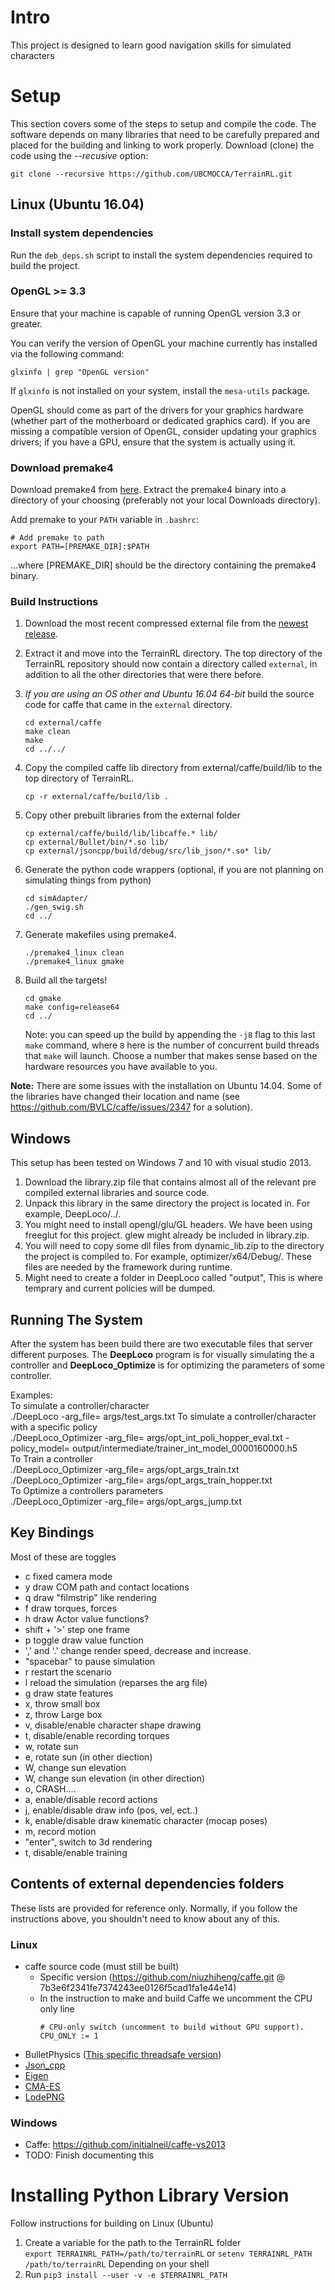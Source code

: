 # Intro

This project is designed to learn good navigation skills for simulated characters


# Setup

This section covers some of the steps to setup and compile the code. The software depends on many libraries that need to be carefully prepared and placed for the building and linking to work properly. Download (clone) the code using the *--recusive* option:
```
git clone --recursive https://github.com/UBCMOCCA/TerrainRL.git
```

## Linux (Ubuntu 16.04)

### Install system dependencies

Run the `deb_deps.sh` script to install the system dependencies required to build the project.


### OpenGL >= 3.3

Ensure that your machine is capable of running OpenGL version 3.3 or greater.

You can verify the version of OpenGL your machine currently has installed via the following command:
```
glxinfo | grep "OpenGL version"
```

If `glxinfo` is not installed on your system, install the `mesa-utils` package.

OpenGL should come as part of the drivers for your graphics hardware (whether part of the motherboard or dedicated graphics card). If you are missing a compatible version of OpenGL, consider updating your graphics drivers; if you have a GPU, ensure that the system is actually using it.


### Download premake4
Download premake4 from [here](https://sourceforge.net/projects/premake/files/Premake/4.4/premake-4.4-beta5-linux.tar.gz/download). Extract the premake4 binary into a directory of your choosing (preferably not your local Downloads directory).

Add premake to your `PATH` variable in `.bashrc`:
```
# Add premake to path
export PATH=[PREMAKE_DIR]:$PATH
```
...where [PREMAKE_DIR] should be the directory containing the premake4 binary.


### Build Instructions

1. Download the most recent compressed external file from the [newest release](https://github.com/xbpeng/TerrainRL/releases). 
1. Extract it and move into the TerrainRL directory. The top directory of the TerrainRL repository should now contain a directory called `external`, in addition to all the other directories that were there before.
1. *If you are using an OS other and Ubuntu 16.04 64-bit* build the source code for caffe that came in the `external` directory.
	```
	cd external/caffe
	make clean
	make
	cd ../../
	```
1. Copy the compiled caffe lib directory from external/caffe/build/lib to the top directory of TerrainRL.
	```
	cp -r external/caffe/build/lib .
	```
1. Copy other prebuilt libraries from the external folder

	```
	cp external/caffe/build/lib/libcaffe.* lib/
	cp external/Bullet/bin/*.so lib/
	cp external/jsoncpp/build/debug/src/lib_json/*.so* lib/
	```
1. Generate the python code wrappers (optional, if you are not planning on simulating things from python)
	```
	cd simAdapter/
	./gen_swig.sh
	cd ../
	```
1. Generate makefiles using premake4.
	```
	./premake4_linux clean
	./premake4_linux gmake
	```
1. Build all the targets!
	```
	cd gmake
	make config=release64
	cd ../
	```
	Note: you can speed up the build by appending the `-j8` flag to this last `make` command, where `8` here is the number of concurrent build threads that `make` will launch. Choose a number that makes sense based on the hardware resources you have available to you.

 
**Note:** There are some issues with the installation on Ubuntu 14.04. Some of the libraries have changed their location and name (see https://github.com/BVLC/caffe/issues/2347 for a solution).

## Windows

This setup has been tested on Windows 7 and 10 with visual studio 2013.

  1. Download the library.zip file that contains almost all of the relevant pre compiled external libraries and source code.
  2. Unpack this library in the same directory the project is located in. For example, DeepLoco/../.
  3. You might need to install opengl/glu/GL headers. We have been using freeglut for this project. glew might already be included in library.zip.
  4. You will need to copy some dll files from dynamic_lib.zip to the directory the project is compiled to. For example, optimizer/x64/Debug/. These files are needed by the framework during runtime.
  5. Might need to create a folder in DeepLoco called "output", This is where temprary and current policies will be dumped.

## Running The System

After the system has been build there are two executable files that server different purposes. The **DeepLoco** program is for visually simulating the a controller and **DeepLoco_Optimize** is for optimizing the parameters of some controller.

Examples:  
	To simulate a controller/character  
	./DeepLoco -arg_file= args/test_args.txt
	To simulate a controller/character with a specific policy  
	./DeepLoco_Optimizer -arg_file= args/opt_int_poli_hopper_eval.txt -policy_model= output/intermediate/trainer_int_model_0000160000.h5  
	To Train a controller  
	./DeepLoco_Optimizer -arg_file= args/opt_args_train.txt  
	./DeepLoco_Optimizer -arg_file= args/opt_args_train_hopper.txt  
	To Optimize a controllers parameters  
	./DeepLoco_Optimizer -arg_file= args/opt_args_jump.txt  


## Key Bindings

Most of these are toggles

 - c fixed camera mode
 - y draw COM path and contact locations
 - q draw "filmstrip" like rendering
 - f draw torques, forces
 - h draw Actor value functions?
 - shift + '>' step one frame
 - p toggle draw value function
 - ',' and '.' change render speed, decrease and increase.
 - "spacebar" to pause simulation
 - r restart the scenario
 - l reload the simulation (reparses the arg file)
 - g draw state features
 - x, throw small box
 - z, throw Large box
 - v, disable/enable character shape drawing
 - t, disable/enable recording torques
 - w, rotate sun
 - e, rotate sun (in other diection)
 - W, change sun elevation
 - W, change sun elevation (in other direction)
 - o, CRASH....
 - a, enable/disable record actions
 - j, enable/disable draw info (pos, vel, ect..)
 - k, enable/disable draw kinematic character (mocap poses)
 - m, record motion
 - "enter", switch to 3d rendering
 - t, disable/enable training

## Contents of external dependencies folders
These lists are provided for reference only. Normally, if you follow the instructions above, you shouldn't need to know about any of this.

### Linux
 - caffe source code (must still be built)
 	- Specific version (https://github.com/niuzhiheng/caffe.git @ 7b3e6f2341fe7374243ee0126f5cad1fa1e44e14)
	 - 	In the instruction to make and build Caffe we uncomment the CPU only line  
		```
		# CPU-only switch (uncomment to build without GPU support).
		CPU_ONLY := 1
		```
 - BulletPhysics ([This specific threadsafe version](https://github.com/lunkhound/bullet3))
 - [Json_cpp](https://github.com/open-source-parsers/jsoncpp)
 - [Eigen](http://eigen.tuxfamily.org/index.php?title=Main_Page)
 - [CMA-ES](https://github.com/AlexanderFabisch/CMA-ESpp)  
 - [LodePNG](https://github.com/lvandeve/lodepng)

### Windows
 - Caffe: https://github.com/initialneil/caffe-vs2013
 - TODO: Finish documenting this

# Installing Python Library Version

Follow instructions for building on Linux (Ubuntu)
 1.  Create a variable for the path to the TerrainRL folder  
  ```export TERRAINRL_PATH=/path/to/terrainRL``` 
  or
   ```setenv TERRAINRL_PATH /path/to/terrainRL``` 
   Depending on your shell
 1.  Run ```pip3 install --user -v -e $TERRAINRL_PATH```
 
